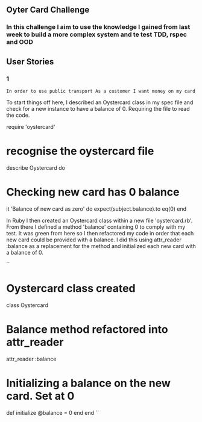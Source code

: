 ## Oyter Card Challenge

### In this challenge I aim to use the knowledge I gained from last week to build a more complex system and te test TDD, rspec and OOD


## User Stories

### 1

``
In order to use public transport
As a customer
I want money on my card
``

To start things off here, I described an Oystercard class in my spec file and check for a new instance to have a balance of 0. Requiring the file to read the code.

require 'oystercard'
# recognise the oystercard file
describe Oystercard do 
# Checking new card has 0 balance
  it 'Balance of new card as zero' do
  	expect(subject.balance).to eq(0)
  end

In Ruby I then created an Oystercard class within a new file 'oystercard.rb'. From there I defined a method 'balance' containing 0 to comply with my test. It was green from here so I then refactored my code in order that each new card could be provided with a balance. I did this using attr_reader :balance as a replacement for the method and initialized each new card with a balance of 0.

``
# Oystercard class created
class Oystercard
# Balance method refactored into attr_reader
  attr_reader :balance
# Initializing a balance on the new card. Set at 0
  def initialize
  	@balance = 0
  end
end
``


